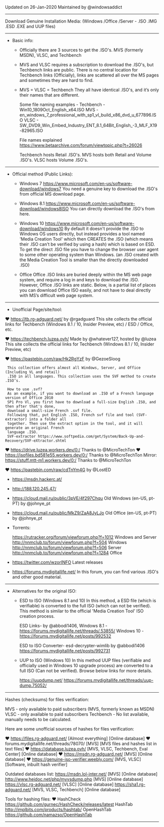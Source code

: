 Updated on 26-Jan-2020
Maintained by @windowsaddict

__________________________________________________________________________________________________________

  Download Genuine Installation Media: (Windows /Office /Server - .ISO .IMG .ESD .EXE and UUP files)
__________________________________________________________________________________________________________

 - Basic info:

   - Officially there are 3 sources to get the .ISO's.
     MVS (formerly MSDN), VLSC, and Techbench
   - MVS and VLSC requires a subscription to download the .ISO's, but Techbench links are public.
     There is no central location for Techbench links (Officially), links are scattered all over the 
     MS pages and sometimes they are hard to find.

   - MVS = VLSC = Techbench 
     They all have identical .ISO's, and it’s only their names that are different.

     Some file naming examples -
     Techbench - Win10_1809Oct_English_x64.ISO
     MVS       - en_windows_7_professional_with_sp1_vl_build_x86_dvd_u_677896.ISO
     VLSC      - SW_DVD9_Win_Embed_Industry_ENT_8.1_64Bit_English_-3_MLF_X19-82965.ISO

     File names explained https://www.betaarchive.com/forum/viewtopic.php?t=26026

     Techbench hosts Retail .ISO's.
     MVS hosts both Retail and Volume .ISO's.
     VLSC hosts Volume .ISO's.

__________________________________________________________________________________________________________

 - Official method (Public Links):

   - Windows 7
     https://www.microsoft.com/en-us/software-download/windows7
     You need a genuine key to download the .ISO's from official MS download page.

   - Windows 8.1
     https://www.microsoft.com/en-us/software-download/windows8ISO
     You can directly download the .ISO's from here.

   - Windows 10
     https://www.microsoft.com/en-us/software-download/windows10
     By default it doesn't provide the .ISO to Windows OS users directly, but instead provides a tool 
     named 'Media Creation Tool' which then CREATES the .ISO (which means their .ISO can't be verified
     by using a hash) which is based on ESD. To get the direct .ISO file you have to change the 
     browser user agent to some other operating system than Windows. (an .ISO created with the Media 
     Creation Tool is smaller than the directly downloaded .ISO)

   - Office
     Office .ISO links are buried deeply within the MS web page system, and require a log in and keys
     to download the .ISO. However, Office .ISO links are static. Below, is a partial list of places 
     you can download Office ISO easily, and not have to deal directly with MS’s difficult web page 
     system.

__________________________________________________________________________________________________________

 - Unofficial Page/site/tool:

  ❤ https://tb.rg-adguard.net/                          by @rgadguard
     This site collects the official links for Techbench (Windows 8.1 / 10, Insider Preview, etc) 
     / ESD / Office, etc.
 
  ❤ https://techbench.luzea.ovh/                        Made by @whatever127, hosted by @luzea 
     This site collects the official links for Techbench (Windows 8.1 / 10, Insider Preview, etc) 

  ❤ https://pastebin.com/raw/Hk2RgYzF                   by @GezoeSloog

     This collection offers almost all Windows, Server, and Office (Including VL and retail) 
     .ISO in all languages. This collection uses the SVF method to create .ISO’s.

     How to use .svf?
     As an example, if you want to download an .ISO of a French language version of Office 2010 
     SP1 Pro Vl, you first have to download a full-size English .ISO, and then after that's done, 
     download a small-size French .svf file.
     Following that, put English .ISO, French svf file and tool (SVF-extractor) into a folder all 
     together. Then use the extract option in the tool, and it will generate an original French 
     language .ISO.
     SVF-extractor https://www.softpedia.com/get/System/Back-Up-and-Recovery/SVF-eXtractor.shtml 

  ❤ https://drive.luzea.workers.dev/0:/                 Thanks to @MicroTechTon
  ❤ https://isofiles.bd581e55.workers.dev/0:/           Thanks to @MicroTechTon
     Mirror: https://stuff.mtt-m1.workers.dev/0:/        Thanks to @MicroTechTon

  ❤ https://pastebin.com/raw/cdTnYm4G                   by @LostED

   - https://msdn.hackerc.at/
   - http://188.120.245.47/
   - https://cloud.mail.ru/public/3pVE/4f297Chqu         Old Windows (en-US, pt-PT) by @johnye_pt
   - https://cloud.mail.ru/public/MkZ9/ZaA8JyLJo         Old Office (en-US, pt-PT) by @johnye_pt

   - Torrents:

     https://rutracker.org/forum/viewforum.php?f=1012    Windows and Server
     http://nnmclub.to/forum/viewforum.php?f=504         Windows
     http://nnmclub.to/forum/viewforum.php?f=506         Server
     http://nnmclub.to/forum/viewforum.php?f=1284        Office

   - https://twitter.com/wzorINFO                        Latest releases

   - https://forums.mydigitallife.net/
     In this forum, you can find various .ISO's and other good material.

__________________________________________________________________________________________________________

 - Alternatives for the original ISO:

   - ESD to ISO (Windows 8.1 and 10)
     In this method, a ESD file (which is verifiable) is converted to the full ISO (which can not be 
     verified). This method is similar to the official 'Media Creation Tool' ISO creation process.

     ESD Links-
     by @abbodi1406,
     Windows 8.1 - https://forums.mydigitallife.net/threads/.53855/ 
     Windows 10  - https://forums.mydigitallife.net/posts/992532

     ESD to ISO Converter-
     esd-decrypter-wimlib by @abbodi1406
     https://forums.mydigitallife.net/posts/992731

   - UUP to ISO (Windows 10)
     In this method UUP files (verifiable and officially used in Windows 10 upgrade process) are 
     converted to a full ISO (Can not be verified). Browse below links for more details.

     https://uupdump.net/
     https://forums.mydigitallife.net/threads/uup-dump.75052/
__________________________________________________________________________________________________________

   Hashes (checksums) for files verification:

   MVS       - only available to paid subscribers (MVS, formerly known as MSDN)
   VLSC      - only available to paid subscribers
   Techbench - No list available, manually needs to be calculated.

   Here are some unofficial sources of hashes for files verification:

❤ https://files.rg-adguard.net/             [Almost everything]                 [Online database]
❤ forums.mydigitallife.net/threads/78070/   [MVS]                               [MVS files and hashes list in text files]
❤ https://database.luzea.ovh/               [MVS, VLSC, Techbench, Eval Center] [Online database]
❤ https://msdn.rg-adguard.net/              [MVS]                               [Online database]
❤ https://genuine-iso-verifier.weebly.com/  [MVS, VLSC]                         [Software, inbuilt hash verifier]

   Outdated databases list:
   https://msdn.lol-inter.net/               [MVS]                               [Online database]
   http://www.heidoc.net/php/myvsdump.php    [MVS]                               [Online database]
   https://vlsc.rg-adguard.net/              [VLSC]                              [Online database]
   https://sha1.rg-adguard.net/              [MVS, VLSC, Techbench]              [Online database]

   Tools for hashing files:
❤ HashCheck                                 https://github.com/gurnec/HashCheck/releases/latest
   HashTab                                   http://implbits.com/products/hashtab/
   OpenHashTab                               https://github.com/namazso/OpenHashTab
__________________________________________________________________________________________________________

